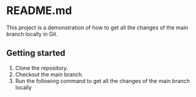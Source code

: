 # README.md

This project is a demonstration of how to get all the changes of the main branch locally in Git.

## Getting started

1. Clone the repository.
2. Checkout the main branch.
3. Run the following command to get all the changes of the main branch locally

